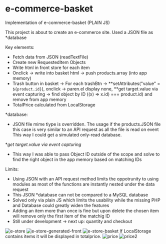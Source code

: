 # e-commerce-basket
Implementation of e-commerce-basket (PLAIN JS)

This project is about to create an e-commerce site.
Used a JSON file as *database

Key elements:
- Fetch data from JSON (readTextFile)
- Create new RequestedItem Objects
- Write html in front store for each item
- Onclick  -> write into basket html -> push products.array (into app memory)
- Trash button in basket -> For each trashBtn -> **setAttributes("value" = `${product.id}`), onclick ->
paren.el display none, **get target.value via event capturing -> find object by ID ((x) => x.id) === product.id) and remove from app memory
- TotalPrice calculated from LocalStorage


*database: 
- JSON file mime tiype is overridden. The usage if the products.JSON file this case is very similar to an API request as all the file is read on event
This way I could get a simulated only-read database.

**get target.value via event capturing*
- This way I was able to pass Object ID outside of the scope and solve to find the right object in the app memory based on matching IDs


Limits:
- Using JSON with an API request method limits the oppotrunity to using modules as most of the functions are instantly nested under the data request
- This JSON *database can not be compared to a MySQL database
- Solved only via plain JS which limits the usability while the missing PHP and Database could greatly widen the features
- Adding an item more than once is fine but upon delete the chosen item will remove only the first item of the matchig ID
- Still under development -> next up: quantity and checkout
         
![e-store](https://user-images.githubusercontent.com/55841911/87069043-74047000-c20e-11ea-899e-d3ca8a0844bb.png)
![e-store-generated-front](https://user-images.githubusercontent.com/55841911/87069051-75359d00-c20e-11ea-8830-c5f736edc159.png)
![e-store-basket](https://user-images.githubusercontent.com/55841911/87069055-7666ca00-c20e-11ea-950f-cee10d34eebe.png)
 If LocalStorage contains items it will be displayed in totalprice.
![price](https://user-images.githubusercontent.com/55841911/87251792-9c8aa500-c46e-11ea-9d86-a8744e1fff77.png)
![price2](https://user-images.githubusercontent.com/55841911/87251793-9dbbd200-c46e-11ea-9f61-02644fe6fbce.png)

